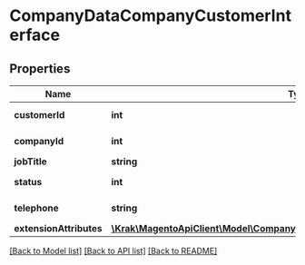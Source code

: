 # CompanyDataCompanyCustomerInterface

## Properties
Name | Type | Description | Notes
------------ | ------------- | ------------- | -------------
**customerId** | **int** | Customer ID. | [optional] 
**companyId** | **int** | Company ID. | [optional] 
**jobTitle** | **string** | Get job title. | [optional] 
**status** | **int** | Customer status. | [optional] 
**telephone** | **string** | Get telephone. | [optional] 
**extensionAttributes** | [**\Krak\MagentoApiClient\Model\CompanyDataCompanyCustomerExtensionInterface**](CompanyDataCompanyCustomerExtensionInterface.md) |  | [optional] 

[[Back to Model list]](../README.md#documentation-for-models) [[Back to API list]](../README.md#documentation-for-api-endpoints) [[Back to README]](../README.md)


